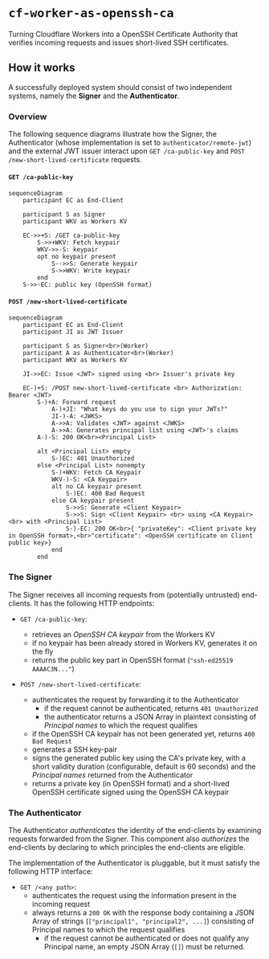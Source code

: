 # `cf-worker-as-openssh-ca`

Turning Cloudflare Workers into a OpenSSH Certificate Authority that verifies incoming requests and issues short-lived SSH certificates.

## How it works

A successfully deployed system should consist of two independent systems, namely the **Signer** and the **Authenticator**.

### Overview

The following sequence diagrams illustrate how the Signer, the Authenticator (whose implementation is set to `authenticator/remote-jwt`) and the external JWT issuer interact upon `GET /ca-public-key` and `POST /new-short-lived-certificate` requests.

#### `GET /ca-public-key`

```mermaid
sequenceDiagram
    participant EC as End-Client

    participant S as Signer
    participant WKV as Workers KV

    EC->>+S: /GET ca-public-key
        S->>+WKV: Fetch keypair
        WKV->>-S: keypair
        opt no keypair present
            S-->>S: Generate keypair
            S->>WKV: Write keypair
        end
    S->>-EC: public key (OpenSSH format)
```

#### `POST /new-short-lived-certificate`

```mermaid
sequenceDiagram
    participant EC as End-Client
    participant JI as JWT Issuer

    participant S as Signer<br>(Worker)
    participant A as Authenticator<br>(Worker)
    participant WKV as Workers KV

    JI->>EC: Issue <JWT> signed using <br> Issuer's private key

    EC-)+S: /POST new-short-lived-certificate <br> Authorization: Bearer <JWT>
        S-)+A: Forward request
            A-)+JI: "What keys do you use to sign your JWTs?"
            JI-)-A: <JWKS>
            A->>A: Validates <JWT> against <JWKS>
            A->>A: Generates principal list using <JWT>'s claims
        A-)-S: 200 OK<br><Principal List>

        alt <Principal List> empty
            S-)EC: 401 Unauthorized
        else <Principal List> nonempty
            S-)+WKV: Fetch CA Keypair
            WKV-)-S: <CA Keypair>
            alt no CA keypair present
                S-)EC: 400 Bad Request
            else CA keypair present
                S->>S: Generate <Client Keypair>
                S->>S: Sign <Client Keypair> <br> using <CA Keypair> <br> with <Principal List>
                S-)-EC: 200 OK<br>{ "privateKey": <Client private key in OpenSSH format>,<br>"certificate": <OpenSSH certificate on Client public key>}
            end
        end
```

### The Signer

The Signer receives all incoming requests from (potentially untrusted) end-clients. It has the following HTTP endpoints:

- `GET /ca-public-key`:

  - retrieves an _OpenSSH CA keypair_ from the Workers KV
  - if no keypair has been already stored in Workers KV, generates it on the fly
  - returns the public key part in OpenSSH format (`"ssh-ed25519 AAAAC3N..."`)

- `POST /new-short-lived-certificate`:

  - authenticates the request by forwarding it to the Authenticator
    - if the request cannot be authenticated, returns `401 Unauthorized`
    - the authenticator returns a JSON Array in plaintext consisting of _Principal names_ to which the request qualifies
  - if the OpenSSH CA keypair has not been generated yet, returns `400 Bad Request`
  - generates a SSH key-pair
  - signs the generated public key using the CA's private key, with a short validity duration (configurable, default is 60 seconds) and the _Principal names_ returned from the Authenticator
  - returns a private key (in OpenSSH format) and a short-lived OpenSSH certificate signed using the OpenSSH CA keypair

### The Authenticator

The Authenticator _authenticates_ the identity of the end-clients by examining requests forwarded from the Signer. This component also _authorizes_ the end-clients by declaring to which principles the end-clients are eligible.

The implementation of the Authenticator is pluggable, but it must satisfy the following HTTP interface:

- `GET /<any path>`:
  - authenticates the request using the information present in the incoming request
  - always returns a `200 OK` with the response body containing a JSON Array of strings (`["principal1", "principal2", ...]`) consisting of Principal names to which the request qualifies
    - if the request cannot be authenticated or does not qualify any Principal name, an empty JSON Array (`[]`) must be returned.
